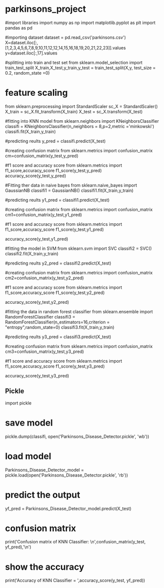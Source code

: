 # parkinsons_project
#import libraries
import  numpy as np
import matplotlib.pyplot as plt
import pandas as pd

#importing dataset
dataset = pd.read_csv('parkinsons.csv')
X=dataset.iloc[:, [1,2,3,4,5,6,7,8,9,10,11,12,12,14,15,16,18,19,20,21,22,23]].values
y=dataset.iloc[:,17].values

#splitting into train and test set
from sklearn.model_selection import train_test_split
X_train,X_test,y_train,y_test = train_test_split(X,y, test_size = 0.2, random_state =0)

# feature scaling
from sklearn.preprocessing import StandardScaler
sc_X = StandardScaler()
X_train = sc_X.fit_transform(X_train)
X_test = sc_X.transform(X_test)

#fitting into KNN model
from sklearn.neighbors import KNeighborsClassifier
classifi = KNeighborsClassifier(n_neighbors = 8,p=2,metric ='minkowski')
classifi.fit(X_train,y_train)

#predicting reults
y_pred = classifi.predict(X_test)

#creating confusion matrix
from sklearn.metrics import confusion_matrix
cm=confusion_matrix(y_test,y_pred)

#f1 score and accuracy score
from sklearn.metrics import f1_score,accuracy_score
f1_score(y_test,y_pred)
accuracy_score(y_test,y_pred)


#Fitting ther data in naive bayes
from sklearn.naive_bayes import GaussianNB
classifi1 = GaussianNB()
classifi1.fit(X_train,y_train)

#predicting reults
y1_pred = classifi1.predict(X_test)

#creating confusion matrix
from sklearn.metrics import confusion_matrix
cm1=confusion_matrix(y_test,y1_pred)

#f1 score and accuracy score
from sklearn.metrics import f1_score,accuracy_score
f1_score(y_test,y1_pred)

accuracy_score(y_test,y1_pred)


#fitting the model in SVM
from sklearn.svm import SVC
classifi2 = SVC()
classifi2.fit(X_train,y_train)

#predicting reults
y2_pred = classifi2.predict(X_test)

#creating confusion matrix
from sklearn.metrics import confusion_matrix
cm2=confusion_matrix(y_test,y2_pred)

#f1 score and accuracy score
from sklearn.metrics import f1_score,accuracy_score
f1_score(y_test,y2_pred)

accuracy_score(y_test,y2_pred)

#fitting the data in random forest classifier
from sklearn.ensemble import RandomForestClassifier
classifi3 = RandomForestClassifier(n_estimators=16,criterion = "entropy",random_state=0)
classifi3.fit(X_train,y_train)

#predicting reults
y3_pred = classifi3.predict(X_test)

#creating confusion matrix
from sklearn.metrics import confusion_matrix
cm3=confusion_matrix(y_test,y3_pred)

#f1 score and accuracy score
from sklearn.metrics import f1_score,accuracy_score
f1_score(y_test,y3_pred)

accuracy_score(y_test,y3_pred)


## Pickle
import pickle

# save model
pickle.dump(classifi, open('Parkinsons_Disease_Detector.pickle', 'wb'))

# load model
Parkinsons_Disease_Detector_model = pickle.load(open('Parkinsons_Disease_Detector.pickle', 'rb'))

# predict the output
yf_pred = Parkinsons_Disease_Detector_model.predict(X_test)

# confusion matrix
print('Confusion matrix of KNN Classifier: \n',confusion_matrix(y_test, yf_pred),'\n')

# show the accuracy
print('Accuracy of KNN Classifier = ',accuracy_score(y_test, yf_pred))
